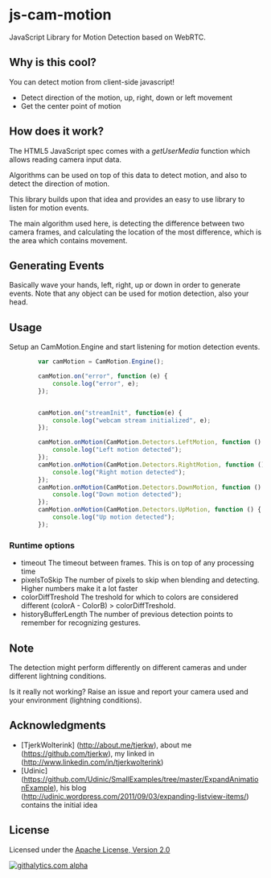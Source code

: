 js-cam-motion
================

JavaScript Library for Motion Detection based on WebRTC.

## Why is this cool?

You can detect motion from client-side javascript!

* Detect direction of the motion, up, right, down or left movement
* Get the center point of motion

## How does it work?

The HTML5 JavaScript spec comes with a *getUserMedia* function which allows
reading camera input data.

Algorithms can be used on top of this data to detect motion,
and also to detect the direction of motion.


This library builds upon that idea and provides
an easy to use library to listen for motion events.


The main algorithm used here, is detecting the difference between two camera frames,
and calculating the location of the most difference, which is the area which contains movement.

## Generating Events

Basically wave your hands, left, right, up or down in order to generate events.
Note that any object can be used for motion detection, also your head.

## Usage

Setup an CamMotion.Engine and start listening for motion detection events.

```javascript
		var camMotion = CamMotion.Engine();

		camMotion.on("error", function (e) {
			console.log("error", e);
		});


		camMotion.on("streamInit", function(e) {
			console.log("webcam stream initialized", e);
		});

		camMotion.onMotion(CamMotion.Detectors.LeftMotion, function () {
			console.log("Left motion detected");
		});
		camMotion.onMotion(CamMotion.Detectors.RightMotion, function () {
			console.log("Right motion detected");
		});
		camMotion.onMotion(CamMotion.Detectors.DownMotion, function () {
			console.log("Down motion detected");
		});
		camMotion.onMotion(CamMotion.Detectors.UpMotion, function () {
			console.log("Up motion detected");
		});
```

### Runtime options

* timeout
  The timeout between frames. This is on top of any processing time
* pixelsToSkip
  The number of pixels to skip when blending and detecting. Higher numbers make it a lot faster
* colorDiffTreshold
  The treshold for which to colors are considered different (colorA - ColorB) > colorDiffTreshold.
* historyBufferLength
  The number of previous detection points to remember for recognizing gestures.

## Note

The detection might perform differently on different cameras and under different lightning conditions.

Is it really not working? Raise an issue and report your camera used and your environment (lightning conditions).


## Acknowledgments

* [TjerkWolterink] (http://about.me/tjerkw), about me (https://github.com/tjerkw), my linked in (http://www.linkedin.com/in/tjerkwolterink)
* [Udinic] (https://github.com/Udinic/SmallExamples/tree/master/ExpandAnimationExample), his blog (http://udinic.wordpress.com/2011/09/03/expanding-listview-items/) contains the initial idea

## License

Licensed under the [Apache License, Version 2.0](http://www.apache.org/licenses/LICENSE-2.0.html)

[![githalytics.com alpha](https://cruel-carlota.pagodabox.com/5a8c351ee05d1a2fb0c27983ecade8ec "githalytics.com")](http://githalytics.com/tjerkw/js-cam-motion)
